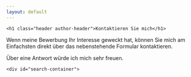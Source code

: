 ```yaml
---
layout: default
---
```


<div class="container-fluid index">
  <div class="row index all-posts">

    <h1 class="header author-header">Kontaktieren Sie mich</h1>
<p>Wenn meine Bewerbung Ihr Interesse geweckt hat, können Sie mich am Einfachsten direkt über das nebenstehende Formular kontaktieren.</p>
<p class="intro">Über eine Antwort würde ich mich sehr freuen.</p>
	
    <div id="search-container">

  </div>
</div>
</div>
